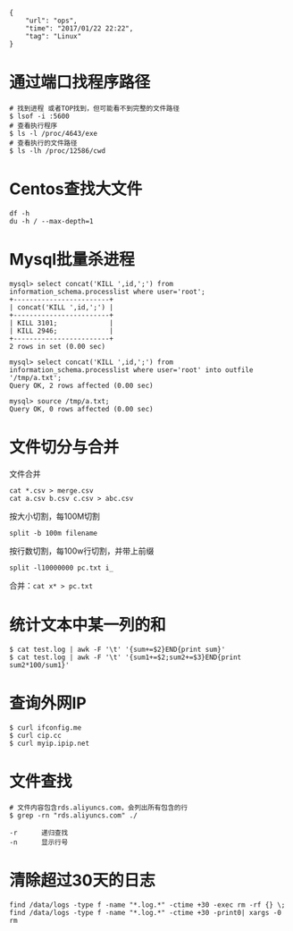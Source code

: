 ```
{
    "url": "ops",
    "time": "2017/01/22 22:22",
    "tag": "Linux"
}
```

# 通过端口找程序路径
```
# 找到进程 或者TOP找到，但可能看不到完整的文件路径
$ lsof -i :5600
# 查看执行程序
$ ls -l /proc/4643/exe 
# 查看执行的文件路径
$ ls -lh /proc/12586/cwd
```

# Centos查找大文件

```
df -h
du -h / --max-depth=1
```

# Mysql批量杀进程

```
mysql> select concat('KILL ',id,';') from information_schema.processlist where user='root';
+------------------------+
| concat('KILL ',id,';') |
+------------------------+
| KILL 3101;             |
| KILL 2946;             |
+------------------------+
2 rows in set (0.00 sec)

mysql> select concat('KILL ',id,';') from information_schema.processlist where user='root' into outfile '/tmp/a.txt';
Query OK, 2 rows affected (0.00 sec)

mysql> source /tmp/a.txt;
Query OK, 0 rows affected (0.00 sec)
```

# 文件切分与合并

文件合并
```
cat *.csv > merge.csv
cat a.csv b.csv c.csv > abc.csv
```

按大小切割，每100M切割
```
split -b 100m filename
```
按行数切割，每100w行切割，并带上前缀
```
split -l10000000 pc.txt i_
```
合并：`cat x* > pc.txt`

# 统计文本中某一列的和
```
$ cat test.log | awk -F '\t' '{sum+=$2}END{print sum}'
$ cat test.log | awk -F '\t' '{sum1+=$2;sum2+=$3}END{print sum2*100/sum1}'
```

# 查询外网IP
```
$ curl ifconfig.me
$ curl cip.cc
$ curl myip.ipip.net
```

# 文件查找

```
# 文件内容包含rds.aliyuncs.com，会列出所有包含的行
$ grep -rn "rds.aliyuncs.com" ./

-r      递归查找
-n      显示行号
```

# 清除超过30天的日志
```
find /data/logs -type f -name "*.log.*" -ctime +30 -exec rm -rf {} \; 
find /data/logs -type f -name "*.log.*" -ctime +30 -print0| xargs -0 rm
```